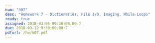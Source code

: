```yaml
---
num: "h07"
desc: "Homework 7 - Dictionaries, File I/O, Imaging, While-Loops"
ready: true
assigned: 2018-03-05 09:30:00.00-7
due: 2018-03-12 9:30:00.00-7
pdfurl: /hw/h07.pdf
---
```

